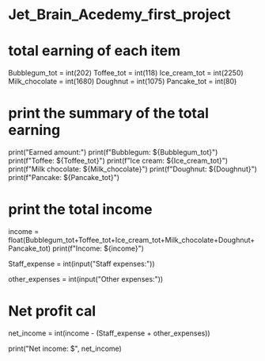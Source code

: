 # Jet_Brain_Acedemy_first_project

# total earning of each item

Bubblegum_tot = int(202)
Toffee_tot = int(118)
Ice_cream_tot = int(2250)
Milk_chocolate = int(1680)
Doughnut = int(1075)
Pancake_tot = int(80)

# print the summary of the total earning

print("Earned amount:")
print(f"Bubblegum: ${Bubblegum_tot}")
print(f"Toffee: ${Toffee_tot}")
print(f"Ice cream: ${Ice_cream_tot}")
print(f"Milk chocolate: ${Milk_chocolate}")
print(f"Doughnut: ${Doughnut}")
print(f"Pancake: ${Pancake_tot}")

# print the total income

income = float(Bubblegum_tot+Toffee_tot+Ice_cream_tot+Milk_chocolate+Doughnut+Pancake_tot)
print(f"Income: ${income}")

Staff_expense = int(input("Staff expenses:"))


other_expenses = int(input("Other expenses:"))

# Net profit cal
net_income = int(income - (Staff_expense + other_expenses))


print("Net income: $",  net_income)

